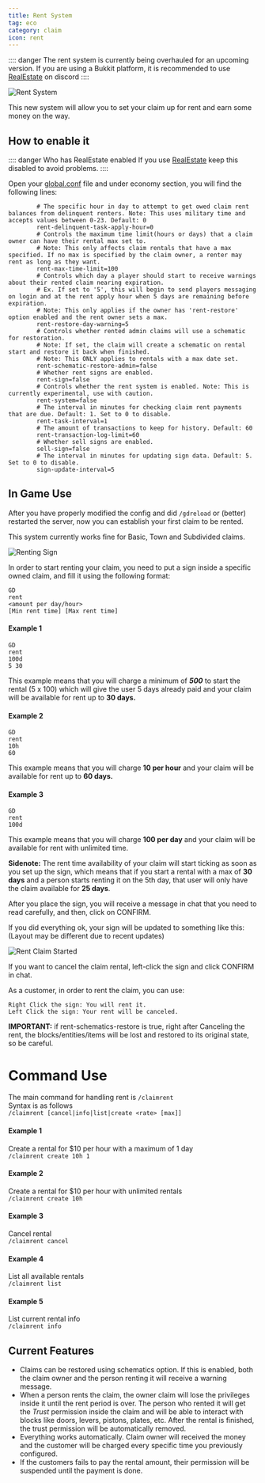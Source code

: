```yaml
---
title: Rent System
tag: eco
category: claim
icon: rent
---
```


:::: danger  The rent system is currently being overhauled for an upcoming version.
If you are using a Bukkit platform, it is recommended to use [RealEstate](/hooks/RealEstate.html) on discord
::::

![Rent System](https://media.discordapp.net/attachments/709505646457913426/709992848963141632/2019-12-18_22.png)

This new system will allow you to set your claim up for rent and earn some money on the way. 

## How to enable it

:::: danger Who has RealEstate enabled
If you use [RealEstate](/hooks/RealEstate.html) keep this disabled to avoid problems.
::::

Open your [global.conf](/wiki/advanced/Global-Config.html) file and under economy section, you will find the following lines:

```
        # The specific hour in day to attempt to get owed claim rent balances from delinquent renters. Note: This uses military time and accepts values between 0-23. Default: 0
        rent-delinquent-task-apply-hour=0
        # Controls the maximum time limit(hours or days) that a claim owner can have their rental max set to.
        # Note: This only affects claim rentals that have a max specified. If no max is specified by the claim owner, a renter may rent as long as they want.
        rent-max-time-limit=100
        # Controls which day a player should start to receive warnings about their rented claim nearing expiration. 
        # Ex. If set to '5', this will begin to send players messaging on login and at the rent apply hour when 5 days are remaining before expiration.
        # Note: This only applies if the owner has 'rent-restore' option enabled and the rent owner sets a max.
        rent-restore-day-warning=5
        # Controls whether rented admin claims will use a schematic for restoration.
        # Note: If set, the claim will create a schematic on rental start and restore it back when finished.
        # Note: This ONLY applies to rentals with a max date set.
        rent-schematic-restore-admin=false
        # Whether rent signs are enabled.
        rent-sign=false
        # Controls whether the rent system is enabled. Note: This is currently experimental, use with caution.
        rent-system=false
        # The interval in minutes for checking claim rent payments that are due. Default: 1. Set to 0 to disable.
        rent-task-interval=1
        # The amount of transactions to keep for history. Default: 60
        rent-transaction-log-limit=60
        # Whether sell signs are enabled.
        sell-sign=false
        # The interval in minutes for updating sign data. Default: 5. Set to 0 to disable.
        sign-update-interval=5
```

## In Game Use

After you have properly modified the config and did `/gdreload` or (better) restarted the server, now you can establish your first claim to be rented.

This system currently works fine for Basic, Town and Subdivided claims.

![Renting Sign](https://i.imgur.com/sPB7pMs.png)

In order to start renting your claim, you need to put a sign inside a specific owned claim, and fill it using the following format:

```
GD
rent
<amount per day/hour>
[Min rent time] [Max rent time]
```

#### Example 1
```
GD
rent
100d
5 30
```
This example means that you will charge a minimum of ***500*** to start the rental (5 x 100) which will give the user 5 days already paid and your claim will be available for rent up to **30 days.**  

#### Example 2
```
GD
rent
10h
60
```
This example means that you will charge **10 per hour** and your claim will be available for rent up to **60 days.**

#### Example 3
```
GD
rent
100d
```
This example means that you will charge **100 per day** and your claim will be available for rent with unlimited time.

**Sidenote:** The rent time availability of your claim will start ticking as soon as you set up the sign, which means that if you start a rental with a max of **30 days** and a person starts renting it on the 5th day, that user will only have the claim available for **25 days**.

After you place the sign, you will receive a message in chat that you need to read carefully, and then, click on CONFIRM.

If you did everything ok, your sign will be updated to something like this: (Layout may be different due to recent updates)

![Rent Claim Started](https://i.imgur.com/e194JUX.png)

If you want to cancel the claim rental, left-click the sign and click CONFIRM in chat.

As a customer, in order to rent the claim, you can use:

```
Right Click the sign: You will rent it. 
Left Click the sign: Your rent will be canceled.
```
**IMPORTANT:** if rent-schematics-restore is true, right after Canceling the rent, the blocks/entities/items will be lost and restored to its original state, so be careful.

# Command Use
The main command for handling rent is `/claimrent`  
Syntax is as follows  
`/claimrent [cancel|info|list|create <rate> [max]]`

#### Example 1

Create a rental for $10 per hour with a maximum of 1 day  
`/claimrent create 10h 1`

#### Example 2

Create a rental for $10 per hour with unlimited rentals  
`/claimrent create 10h`

#### Example 3

Cancel rental  
`/claimrent cancel`


#### Example 4

List all available rentals  
`/claimrent list`


#### Example 5

List current rental info  
`/claimrent info`



## Current Features
* Claims can be restored using schematics option. If this is enabled, both the claim owner and the person renting it will receive a warning message.
* When a person rents the claim, the owner claim will lose the privileges inside it until the rent period is over. The person who rented it will get the _Trust_ permission inside the claim and will be able to interact with blocks like doors, levers, pistons, plates, etc. After the rental is finished, the trust permission will be automatically removed.
* Everything works automatically. Claim owner will received the money and the customer will be charged every specific time you previously configured.
* If the customers fails to pay the rental amount, their permission will be suspended until the payment is done.